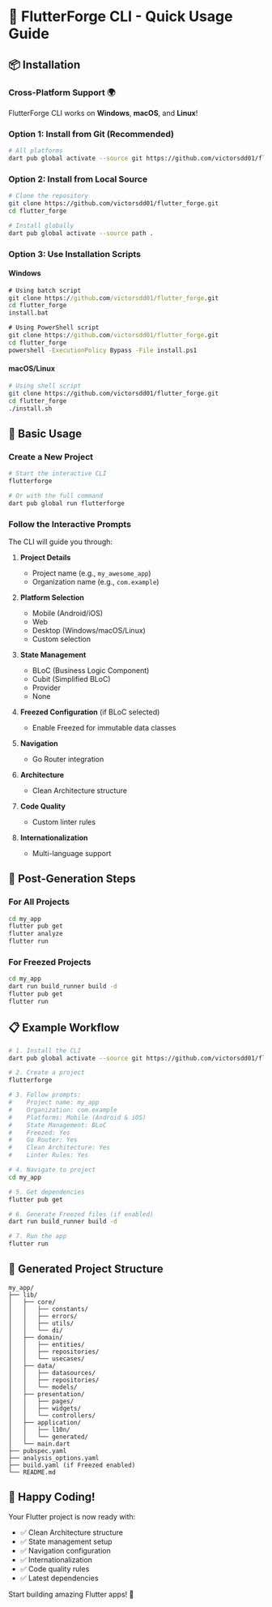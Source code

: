 # 🚀 FlutterForge CLI - Quick Usage Guide

## 📦 Installation

### **Cross-Platform Support** 🌍
FlutterForge CLI works on **Windows**, **macOS**, and **Linux**!

### Option 1: Install from Git (Recommended)
```bash
# All platforms
dart pub global activate --source git https://github.com/victorsdd01/flutter_forge.git
```

### Option 2: Install from Local Source
```bash
# Clone the repository
git clone https://github.com/victorsdd01/flutter_forge.git
cd flutter_forge

# Install globally
dart pub global activate --source path .
```

### Option 3: Use Installation Scripts

#### **Windows**
```cmd
# Using batch script
git clone https://github.com/victorsdd01/flutter_forge.git
cd flutter_forge
install.bat

# Using PowerShell script
git clone https://github.com/victorsdd01/flutter_forge.git
cd flutter_forge
powershell -ExecutionPolicy Bypass -File install.ps1
```

#### **macOS/Linux**
```bash
# Using shell script
git clone https://github.com/victorsdd01/flutter_forge.git
cd flutter_forge
./install.sh
```

## 🎯 Basic Usage

### Create a New Project
```bash
# Start the interactive CLI
flutterforge

# Or with the full command
dart pub global run flutterforge
```

### Follow the Interactive Prompts

The CLI will guide you through:

1. **Project Details**
   - Project name (e.g., `my_awesome_app`)
   - Organization name (e.g., `com.example`)

2. **Platform Selection**
   - Mobile (Android/iOS)
   - Web
   - Desktop (Windows/macOS/Linux)
   - Custom selection

3. **State Management**
   - BLoC (Business Logic Component)
   - Cubit (Simplified BLoC)
   - Provider
   - None

4. **Freezed Configuration** (if BLoC selected)
   - Enable Freezed for immutable data classes

5. **Navigation**
   - Go Router integration

6. **Architecture**
   - Clean Architecture structure

7. **Code Quality**
   - Custom linter rules

8. **Internationalization**
   - Multi-language support

## 🔧 Post-Generation Steps

### For All Projects
```bash
cd my_app
flutter pub get
flutter analyze
flutter run
```

### For Freezed Projects
```bash
cd my_app
dart run build_runner build -d
flutter pub get
flutter run
```

## 📋 Example Workflow

```bash
# 1. Install the CLI
dart pub global activate --source git https://github.com/victorsdd01/flutter_forge.git

# 2. Create a project
flutterforge

# 3. Follow prompts:
#    Project name: my_app
#    Organization: com.example
#    Platforms: Mobile (Android & iOS)
#    State Management: BLoC
#    Freezed: Yes
#    Go Router: Yes
#    Clean Architecture: Yes
#    Linter Rules: Yes

# 4. Navigate to project
cd my_app

# 5. Get dependencies
flutter pub get

# 6. Generate Freezed files (if enabled)
dart run build_runner build -d

# 7. Run the app
flutter run
```

## 🎨 Generated Project Structure

```
my_app/
├── lib/
│   ├── core/
│   │   ├── constants/
│   │   ├── errors/
│   │   ├── utils/
│   │   └── di/
│   ├── domain/
│   │   ├── entities/
│   │   ├── repositories/
│   │   └── usecases/
│   ├── data/
│   │   ├── datasources/
│   │   ├── repositories/
│   │   └── models/
│   ├── presentation/
│   │   ├── pages/
│   │   ├── widgets/
│   │   └── controllers/
│   ├── application/
│   │   ├── l10n/
│   │   └── generated/
│   └── main.dart
├── pubspec.yaml
├── analysis_options.yaml
├── build.yaml (if Freezed enabled)
└── README.md
```

## 🚀 Happy Coding!

Your Flutter project is now ready with:
- ✅ Clean Architecture structure
- ✅ State management setup
- ✅ Navigation configuration
- ✅ Internationalization
- ✅ Code quality rules
- ✅ Latest dependencies

Start building amazing Flutter apps! 🎉 